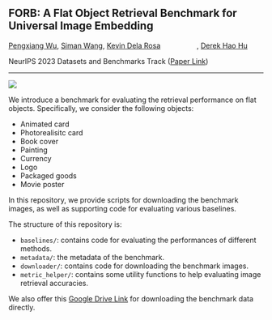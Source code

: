 ## FORB: A Flat Object Retrieval Benchmark for Universal Image Embedding

[Pengxiang Wu](https://scholar.google.com/citations?user=MXLs7GcAAAAJ&hl=en), [Siman Wang](https://github.com/simanw304), [Kevin Dela Rosa](https://perhaps.ai/) [<img src="https://raw.githubusercontent.com/FortAwesome/Font-Awesome/6.x/svgs/brands/twitter.svg" width="14" height="14">](https://twitter.com/kdrwins) [<img src="https://raw.githubusercontent.com/FortAwesome/Font-Awesome/6.x/svgs/brands/linkedin-in.svg" width="14" height="14">](https://www.linkedin.com/in/kdrosa/) [<img src="https://raw.githubusercontent.com/FortAwesome/Font-Awesome/6.x/svgs/brands/github.svg" width="14" height="14">](https://github.com/kdr) [<img src="https://raw.githubusercontent.com/FortAwesome/Font-Awesome/6.x/svgs/solid/graduation-cap.svg" width="14" height="14">](https://scholar.google.com/citations?user=8Pc5MiUAAAAJ&hl=en), [Derek Hao Hu](https://scholar.google.com/citations?user=Ks81aO0AAAAJ&hl=en)

NeurIPS 2023 Datasets and Benchmarks Track ([Paper Link](https://arxiv.org/abs/2309.16249))

---

![](https://github.com/pxiangwu/FORB/blob/main/teaser/images.png)

We introduce a benchmark for evaluating the retrieval performance on flat objects. Specifically, we consider the following objects:

- Animated card
- Photorealisitc card
- Book cover
- Painting
- Currency
- Logo
- Packaged goods
- Movie poster

In this repository, we provide scripts for downloading the benchmark images, as well as supporting code for evaluating various baselines.

The structure of this repository is:

- `baselines/`: contains code for evaluating the performances of different methods.
- `metadata/`: the metadata of the benchmark.
- `downloader/`: contains code for downloading the benchmark images.
- `metric_helper/`: contains some utility functions to help evaluating image retrieval accuracies.

We also offer this [Google Drive Link](https://drive.google.com/file/d/1z3JgA22IMjMfh6-5fCZ_Gtz7J3_191HS/view?usp=sharing) for downloading the benchmark data directly.
